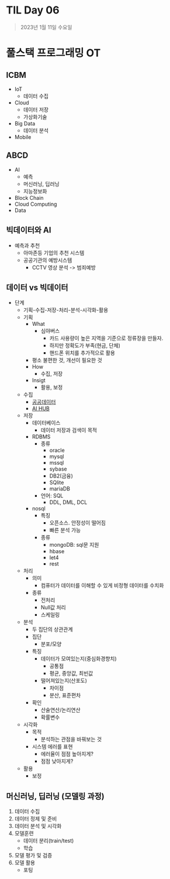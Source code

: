 # TIL Day 06

> 2023년 1월 11일 수요일

# 풀스택 프로그래밍 OT

## ICBM
- IoT
  - 데이터 수집
- Cloud
  - 데이터 저장
  - 가상화기술
- Big Data
  - 데이터 분석
- Mobile

## ABCD
- AI
  - 예측
  - 머신러닝, 딥러닝
  - 지능정보화
- Block Chain
- Cloud Computing
- Data

## 빅데이터와 AI
- 예측과 추천
  - 아마존등 기업의 추천 시스템
  - 공공기관의 예방시스템
    - CCTV 영상 분석 -> 범죄예방


## 데이터 vs 빅데이터
- 단계
  - 기획-수집-저장-처리-분석-시각화-활용
  - 기획
    - What
      - 심야버스
        - 카드 사용량이 높은 지역을 기준으로 정류장을 만들자.
        - 하지만 정확도가 부족(현금, 단체)
        - 핸드폰 위치를 추가적으로 활용
    - 평소 불편한 것, 개선이 필요한 것
    - How
      - 수집, 저장
    - Insigt
      - 활용, 보정
  - 수집
    - [공공데이터](https://www.data.go.kr)
    - [AI HUB](https://aihub.or.kr/)
  - 저장
    - 데이터베이스
      - 데이터 저장과 검색이 목적
    - RDBMS
      - 종류
        - oracle
        - mysql
        - mssql
        - sybase
        - DB2(금융)
        - SQlite
        - mariaDB
      - 언어: SQL
        - DDL, DML, DCL
    - nosql
      - 특징
        - 오픈소스. 안정성이 떨어짐
        - 빠른 분석 가능
      - 종류
        - mongoDB: sql문 지원
        - hbase
        - let4
        - rest
  - 처리
    - 의미
      - 컴퓨터가 데이터를 이해할 수 있게 비정형 데이터를 수치화
    - 종류
      - 전처리 
      - Null값 처리
      - 스케일링
  - 분석
    - 두 집단의 상관관계
    - 집단
      - 분포/모양
    - 특징
      - 데이터가 모여있는지(중심화경향치)
        - 공통점
        - 평균, 중앙값, 최빈값
      - 떨어져있는지(산포도)
        - 차이점
        - 분산, 표준편차
    - 확인
      - 산술연산/논리연산
      - 확률변수
  - 시각화
    - 목적
      - 분석하는 관점을 바꿔보는 것
    - 시스템 에러를 표현
      - 에러율이 점점 높아지게?
      - 점점 낮아지게?
  - 활용
    - 보정

## 머신러닝, 딥러닝 (모델링 과정)
1. 데이터 수집
2. 데이터 정제 및 준비
3. 데이터 분석 및 시각화
4. 모델훈련
   - 데이터 분리(train/test)
   -  학습
5. 모델 평가 및 검증
6. 모델 활용
   - 포팅